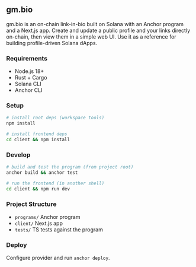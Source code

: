 ## gm.bio

gm.bio is an on-chain link-in-bio built on Solana with an Anchor program and a Next.js app. Create and update a public profile and your links directly on-chain, then view them in a simple web UI. Use it as a reference for building profile-driven Solana dApps.

### Requirements
- Node.js 18+
- Rust + Cargo
- Solana CLI
- Anchor CLI

### Setup
```bash
# install root deps (workspace tools)
npm install

# install frontend deps
cd client && npm install
```

### Develop
```bash
# build and test the program (from project root)
anchor build && anchor test

# run the frontend (in another shell)
cd client && npm run dev
```

### Project Structure
- `programs/` Anchor program
- `client/` Next.js app
- `tests/` TS tests against the program

### Deploy
Configure provider and run `anchor deploy`.

